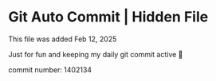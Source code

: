 # Git Auto Commit | Hidden File

This file was added Feb 12, 2025

Just for fun and keeping my daily git commit active 🤪

commit number: 1402134
